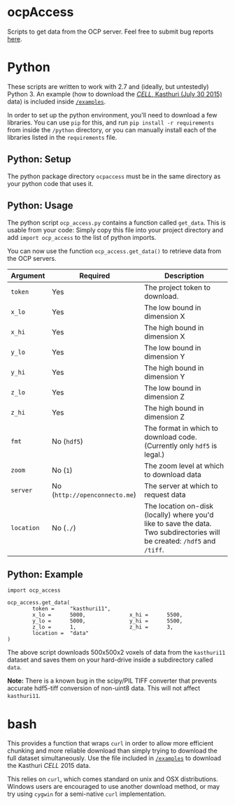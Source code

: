 # ocpAccess
Scripts to get data from the OCP server. Feel free to submit bug reports [here](https://github.com/openconnectome/ocpAccess/issues).


# Python
These scripts are written to work with 2.7 and (ideally, but untestedly) Python 3. An example (how to download the [*CELL*, Kasthuri (July 30 2015)](http://www.openconnectomeproject.org/#!kasthuri11/c12r2) data) is included inside [`/examples`](https://github.com/openconnectome/ocpAccess/tree/master/python/examples).

In order to set up the python environment, you'll need to download a few libraries. You can use `pip` for this, and run `pip install -r requirements` from inside the `/python` directory, or you can manually install each of the libraries listed in the `requirements` file.


## Python: Setup
The python package directory `ocpaccess` must be in the same directory as your python code that uses it.

## Python: Usage
The python script `ocp_access.py` contains a function called `get_data`. This is usable from your code: Simply copy this file into your project directory and add `import ocp_access` to the list of python imports.

You can now use the function `ocp_access.get_data()` to retrieve data from the OCP servers.

| Argument | Required | Description |
|----------|----------|-------------|
| `token` | Yes | The project token to download. |
| `x_lo` | Yes | The low bound in dimension X |
| `x_hi` | Yes | The high bound in dimension X |
| `y_lo` | Yes | The low bound in dimension Y |
| `y_hi` | Yes | The high bound in dimension Y |
| `z_lo` | Yes | The low bound in dimension Z |
| `z_hi` | Yes | The high bound in dimension Z |
| `fmt` | No (`hdf5`) | The format in which to download code. (Currently only `hdf5` is legal.) |
| `zoom` | No (`1`) | The zoom level at which to download data |
| `server` | No (`http://openconnecto.me`) | The server at which to request data |
| `location` | No (`./`) | The location on-disk (locally) where you'd like to save the data. Two subdirectories will be created: `/hdf5` and `/tiff`. |

## Python: Example

```
import ocp_access

ocp_access.get_data(
        token =     "kasthuri11",
        x_lo =      5000,              x_hi =      5500,
        y_lo =      5000,              y_hi =      5500,
        z_lo =      1,                 z_hi =      3,
        location =  "data"
)
```

The above script downloads 500x500x2 voxels of data from the `kasthuri11` dataset and saves them on your hard-drive inside a subdirectory called `data`.

**Note:** There is a known bug in the scipy/PIL TIFF converter that prevents accurate hdf5-tiff conversion of non-uint8 data. This will not affect `kasthuri11`.


# bash
This provides a function that wraps `curl` in order to allow more efficient chunking and more reliable download than simply trying to download the full dataset simultaneously. Use the file included in [`/examples`](https://github.com/openconnectome/ocpAccess/tree/master/bash/examples) to download the Kasthuri *CELL* 2015 data.

This relies on `curl`, which comes standard on unix and OSX distributions. Windows users are encouraged to use another download method, or may try using `cygwin` for a semi-native `curl` implementation.
